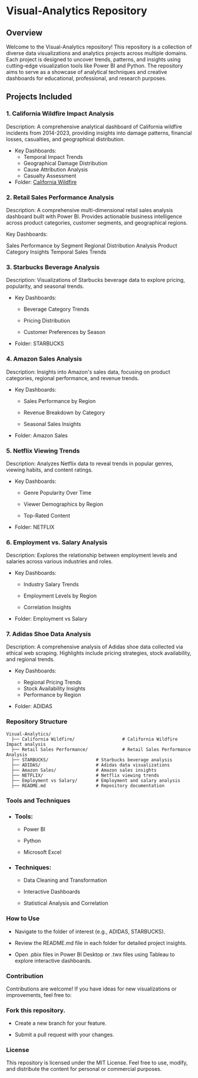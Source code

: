 # Visual-Analytics Repository

## Overview

Welcome to the Visual-Analytics repository! This repository is a collection of diverse data visualizations and analytics projects across multiple domains. Each project is designed to uncover trends, patterns, and insights using cutting-edge visualization tools like Power BI and Python. The repository aims to serve as a showcase of analytical techniques and creative dashboards for educational, professional, and research purposes.

## Projects Included

### 1. California Wildfire Impact Analysis
Description: A comprehensive analytical dashboard of California wildfire incidents from 2014-2023, providing insights into damage patterns, financial losses, casualties, and geographical distribution.
* Key Dashboards:
   * Temporal Impact Trends
   * Geographical Damage Distribution
   * Cause Attribution Analysis
   * Casualty Assessment
* Folder: [California Wildfire](./California%20Wildfire)

### 2. Retail Sales Performance Analysis
Description: A comprehensive multi-dimensional retail sales analysis dashboard built with Power BI. Provides actionable business intelligence across product categories, customer segments, and geographical regions.

Key Dashboards:

Sales Performance by Segment
Regional Distribution Analysis
Product Category Insights
Temporal Sales Trends

### 3. Starbucks Beverage Analysis

  Description: Visualizations of Starbucks beverage data to explore pricing, popularity, and seasonal trends.

* Key Dashboards:

  * Beverage Category Trends

  * Pricing Distribution

  * Customer Preferences by Season

* Folder: STARBUCKS

### 4. Amazon Sales Analysis

  Description: Insights into Amazon's sales data, focusing on product categories, regional performance, and revenue trends.

* Key Dashboards:

  * Sales Performance by Region

  * Revenue Breakdown by Category

  * Seasonal Sales Insights

* Folder: Amazon Sales

### 5. Netflix Viewing Trends

  Description: Analyzes Netflix data to reveal trends in popular genres, viewing habits, and content ratings.

* Key Dashboards:

  * Genre Popularity Over Time

  * Viewer Demographics by Region

  * Top-Rated Content

* Folder: NETFLIX

### 6. Employment vs. Salary Analysis

  Description: Explores the relationship between employment levels and salaries across various industries and roles.

* Key Dashboards:

  * Industry Salary Trends

  * Employment Levels by Region

  * Correlation Insights

* Folder: Employment vs Salary

### 7. Adidas Shoe Data Analysis

  Description: A comprehensive analysis of Adidas shoe data collected via ethical web scraping. Highlights include pricing strategies, stock availability, and regional trends.

* Key Dashboards:

  * Regional Pricing Trends
  * Stock Availability Insights
  * Performance by Region

* Folder: ADIDAS
### Repository Structure

    Visual-Analytics/
      ├── California Wildfire/                  # California Wildfire Impact analysis
      ├── Retail Sales Performance/             # Retail Sales Performance Analysis
      ├── STARBUCKS/                  # Starbucks beverage analysis
      ├── ADIDAS/                     # Adidas data visualizations
      ├── Amazon Sales/               # Amazon sales insights
      ├── NETFLIX/                    # Netflix viewing trends
      ├── Employment vs Salary/       # Employment and salary analysis
      ├── README.md                   # Repository documentation


### Tools and Techniques

* ### Tools:

  * Power BI

  * Python

  * Microsoft Excel

* ### Techniques:

  * Data Cleaning and Transformation

  * Interactive Dashboards

  * Statistical Analysis and Correlation

### How to Use

* Navigate to the folder of interest (e.g., ADIDAS, STARBUCKS).

* Review the README.md file in each folder for detailed project insights.

* Open .pbix files in Power BI Desktop or .twx files using Tableau to explore interactive dashboards.

### Contribution

Contributions are welcome! If you have ideas for new visualizations or improvements, feel free to:

### Fork this repository.

* Create a new branch for your feature.

* Submit a pull request with your changes.

### License

This repository is licensed under the MIT License. Feel free to use, modify, and distribute the content for personal or commercial purposes.
